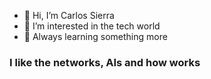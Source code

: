 - 👋 Hi, I’m Carlos Sierra
- 👀 I’m interested in the tech world
- 🌱 Always learning something more

### I like the networks, AIs and how works
